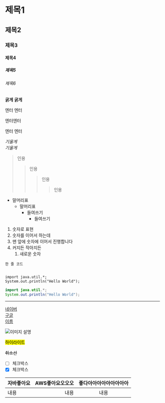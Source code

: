 <!-- https://www.markdownguide.org/cheat-sheet/ -->

<!-- headline 또는 heading -->
# 제목1
## 제목2
### 제목3
<!-- 일반적으로 3까지 지원 -->
#### 제목4
##### 제목5
###### 제목6

<!-- bold굵게 -->
**굵게**
__굵게__

엔터 엔터

엔터엔터

엔터
엔터

<!-- 스페이스2개 있으면 줄바꿈 인정 -->

<!-- italic -->
*기울게*  
_기울게_

> 인용
>> 인용
>>> 인용
>>>> 인용

* 말머리표
    * 말머리표
        * 들여쓰기
            * 들여쓰기

1. 숫자로 표현
2. 숫자를 이어서 하는데
1. 맨 앞에 숫자에 이어서 진행합니다
10. 커지든 작아지든
    1. 새로운 숫자
    <!-- 들여쓰기의 경우에는 1로만 시작 가능 -->

`한 줄 코드`
```여러줄 코드
```

```
import java.util.*;
System.out.println("Hello World");
```
<!-- 컬러셋 차이 -->
```java
import java.util.*;
System.out.println("Hello World");
```

<!-- 가로 구분선 -->
---


[네이버](https://naver.com)  
[구글](https://google.com)  
[이름](주소) 

![이미지 설명](https://mediahub.seoul.go.kr/wp-content/uploads/2016/09/61a2981f41200ac8c513a3cbc0010efe.jpg)

<!-- ==하이라이트== -->
<mark>하이라이트</mark>

~~취소선~~

- [ ] 체크박스
- [x] 체크박스

|자바좋아요|AWS좋아요오오오|좋다아아아아아아아아아|
|:------|-----------:|:---------------:|
|내용    |내용         |내용